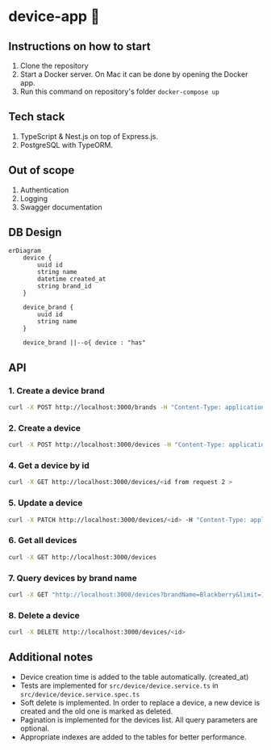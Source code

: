 # device-app 📱

## Instructions on how to start

1. Clone the repository
2. Start a Docker server. On Mac it can be done by opening the Docker app.
3. Run this command on repository's folder `docker-compose up`

## Tech stack

1. TypeScript & Nest.js on top of Express.js.
2. PostgreSQL with TypeORM.

## Out of scope

1. Authentication
3. Logging
4. Swagger documentation


## DB Design 

```mermaid
erDiagram
    device {
        uuid id
        string name
        datetime created_at
        string brand_id
    }

    device_brand {
        uuid id
        string name
    }
    
    device_brand ||--o{ device : "has"
```

## API

### 1. Create a device brand

```bash
curl -X POST http://localhost:3000/brands -H "Content-Type: application/json" -d '{"name": "Blackberry"}'
```

### 2. Create a device

```bash
curl -X POST http://localhost:3000/devices -H "Content-Type: application/json" -d '{"name": "Blackberry Phone 1", "brandId": "<id from request 1>"}'
```

### 4. Get a device by id

```bash
curl -X GET http://localhost:3000/devices/<id from request 2 >

```

### 5. Update a device

```bash
curl -X PATCH http://localhost:3000/devices/<id> -H "Content-Type: application/json" -d '{"name": "IPhone 12 Pro"}'
```

### 6. Get all devices

```bash
curl -X GET http://localhost:3000/devices
```

### 7. Query devices by brand name

```bash
curl -X GET "http://localhost:3000/devices?brandName=Blackberry&limit=10&offset=0"
```

### 8. Delete a device

```bash
curl -X DELETE http://localhost:3000/devices/<id>
```

## Additional notes

- Device creation time is added to the table automatically. (created_at)
- Tests are implemented for `src/device/device.service.ts` in `src/device/device.service.spec.ts`
- Soft delete is implemented. In order to replace a device, a new device is created and the old one is marked as deleted.
- Pagination is implemented for the devices list. All query parameters are optional.
- Appropriate indexes are added to the tables for better performance.
